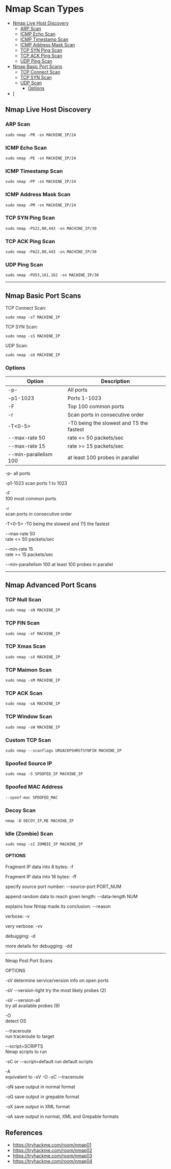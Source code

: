 # Nmap Scan Types
* [Nmap Live Host Discovery](#nmap-live-host-discovery)
   * [ARP Scan](#arp-scan)
   * [ICMP Echo Scan](#icmp-echo-scan)
   * [ICMP Timestamp Scan](#icmp-timestamp-scan)
   * [ICMP Address Mask Scan](#icmp-address-mask-scan)
   * [TCP SYN Ping Scan](#tcp-syn-ping-scan)
   * [TCP ACK Ping Scan](#tcp-ack-ping-scan)
   * [UDP Ping Scan](#udp-ping-scan)
* [Nmap Basic Port Scans](#nmap-basic-port-scans)
   * [TCP Connect Scan](#tcp-connect-scan)
   * [TCP SYN Scan](#tcp-syn-scan)
   * [UDP Scan](#udp-scan)
      * [Options](#options)
* [

## Nmap Live Host Discovery

### ARP Scan
```
sudo nmap -PR -sn MACHINE_IP/24
```

### ICMP Echo Scan
```
sudo nmap -PE -sn MACHINE_IP/24
```

### ICMP Timestamp Scan
```
sudo nmap -PP -sn MACHINE_IP/24
```

### ICMP Address Mask Scan
```
sudo nmap -PM -sn MACHINE_IP/24
```

### TCP SYN Ping Scan
```
sudo nmap -PS22,80,443 -sn MACHINE_IP/30
```

### TCP ACK Ping Scan
```
sudo nmap -PA22,80,443 -sn MACHINE_IP/30
```

### UDP Ping Scan
``` 
sudo nmap -PU53,161,162 -sn MACHINE_IP/30
```

*********************************************************

## Nmap Basic Port Scans

TCP Connect Scan:	
```
sudo nmap -sT MACHINE_IP
```

TCP SYN Scan: 
```
sudo nmap -sS MACHINE_IP
```

UDP Scan:
```
sudo nmap -sU MACHINE_IP
```

### Options

Option                | Description
--------------------- | -------------
-p-                   | All ports
-p1-1023              | Ports 1-1023
-F                    | Top 100 common ports
-r                    | Scan ports in consecutive order
-T<0-5>               | -T0 being the slowest and T5 the fastest
--max-rate 50         | rate <= 50 packets/sec
--max-rate 15         | rate >= 15 packets/sec
--min-parallelism 100 | at least 100 probes in parallel

-p-	
all ports

-p1-1023
scan ports 1 to 1023

-F	
100 most common ports

-r	
scan ports in consecutive order

-T<0-5>	
-T0 being the slowest and T5 the fastest

--max-rate 50	
rate <= 50 packets/sec

--min-rate 15	
rate >= 15 packets/sec

--min-parallelism 100
at least 100 probes in parallel

*********************************************************
## Nmap Advanced Port Scans


### TCP Null Scan
```
sudo nmap -sN MACHINE_IP
```

### TCP FIN Scan
```
sudo nmap -sF MACHINE_IP
```

### TCP Xmas Scan
```
sudo nmap -sX MACHINE_IP
```

### TCP Maimon Scan
```
sudo nmap -sM MACHINE_IP
```

### TCP ACK Scan
```
sudo nmap -sA MACHINE_IP
```

### TCP Window Scan	
```
sudo nmap -sW MACHINE_IP
```

### Custom TCP Scan
```
sudo nmap --scanflags URGACKPSHRSTSYNFIN MACHINE_IP
```

### Spoofed Source IP	
```
sudo nmap -S SPOOFED_IP MACHINE_IP
```

### Spoofed MAC Address
```
--spoof-mac SPOOFED_MAC
```

### Decoy Scan
```
nmap -D DECOY_IP,ME MACHINE_IP
```

### Idle (Zombie) Scan
```
sudo nmap -sI ZOMBIE_IP MACHINE_IP
```

#### OPTIONS

Fragment IP data into 8 bytes:
-f

Fragment IP data into 16 bytes:
-ff

specify source port number:
--source-port PORT_NUM

append random data to reach given length:
--data-length NUM

explains how Nmap made its conclusion:
--reason

verbose:
-v

very verbose:
-vv

debugging:
-d

more details for debugging:
-dd

*********************************************************
Nmap Post Port Scans


OPTIONS

-sV	
determine service/version info on open ports

-sV --version-light	
try the most likely probes (2)

-sV --version-all	
try all available probes (9)

-O	
detect OS

--traceroute	
run traceroute to target

--script=SCRIPTS	
Nmap scripts to run

-sC or --script=default	
run default scripts

-A	
equivalent to -sV -O -sC --traceroute

-oN	
save output in normal format

-oG	
save output in grepable format

-oX	
save output in XML format

-oA	
save output in normal, XML and Grepable formats

## References
* https://tryhackme.com/room/nmap01
* https://tryhackme.com/room/nmap02
* https://tryhackme.com/room/nmap03
* https://tryhackme.com/room/nmap04

